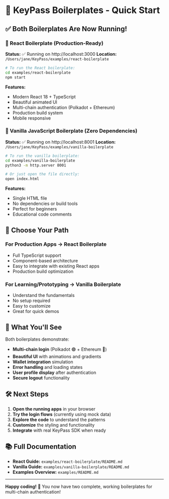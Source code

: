 # 🚀 KeyPass Boilerplates - Quick Start

## ✅ Both Boilerplates Are Now Running!

### 🔷 React Boilerplate (Production-Ready)
**Status:** ✅ Running on http://localhost:3000
**Location:** `/Users/jane/KeyPass/examples/react-boilerplate`

```bash
# To run the React boilerplate:
cd examples/react-boilerplate
npm start
```

**Features:**
- Modern React 18 + TypeScript
- Beautiful animated UI
- Multi-chain authentication (Polkadot + Ethereum)
- Production build system
- Mobile responsive

### 🌟 Vanilla JavaScript Boilerplate (Zero Dependencies)
**Status:** ✅ Running on http://localhost:8001
**Location:** `/Users/jane/KeyPass/examples/vanilla-boilerplate`

```bash
# To run the vanilla boilerplate:
cd examples/vanilla-boilerplate
python3 -m http.server 8001

# Or just open the file directly:
open index.html
```

**Features:**
- Single HTML file
- No dependencies or build tools
- Perfect for beginners
- Educational code comments

## 🎯 Choose Your Path

### For Production Apps → React Boilerplate
- Full TypeScript support
- Component-based architecture
- Easy to integrate with existing React apps
- Production build optimization

### For Learning/Prototyping → Vanilla Boilerplate
- Understand the fundamentals
- No setup required
- Easy to customize
- Great for quick demos

## 🔧 What You'll See

Both boilerplates demonstrate:
- **Multi-chain login** (Polkadot 🟣 + Ethereum 🔷)
- **Beautiful UI** with animations and gradients
- **Wallet integration** simulation
- **Error handling** and loading states
- **User profile display** after authentication
- **Secure logout** functionality

## 🛠️ Next Steps

1. **Open the running apps** in your browser
2. **Try the login flows** (currently using mock data)
3. **Explore the code** to understand the patterns
4. **Customize** the styling and functionality
5. **Integrate** with real KeyPass SDK when ready

## 📚 Full Documentation

- **React Guide:** `examples/react-boilerplate/README.md`
- **Vanilla Guide:** `examples/vanilla-boilerplate/README.md`
- **Examples Overview:** `examples/README.md`

---

**Happy coding!** 🎉 You now have two complete, working boilerplates for multi-chain authentication! 